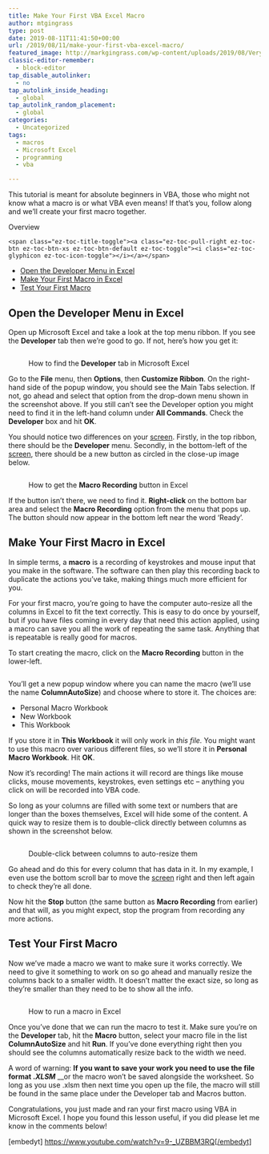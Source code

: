 ```yaml
---
title: Make Your First VBA Excel Macro
author: mtgingrass
type: post
date: 2019-08-11T11:41:50+00:00
url: /2019/08/11/make-your-first-vba-excel-macro/
featured_image: http://markgingrass.com/wp-content/uploads/2019/08/Very-first-VBA-Excel-Macro.jpg
classic-editor-remember:
  - block-editor
tap_disable_autolinker:
  - no
tap_autolink_inside_heading:
  - global
tap_autolink_random_placement:
  - global
categories:
  - Uncategorized
tags:
  - macros
  - Microsoft Excel
  - programming
  - vba

---
```

This tutorial is meant for absolute beginners in VBA, those who might not know what a macro is or what VBA even means! If that&#8217;s you, follow along and we&#8217;ll create your first macro together.

<div id="ez-toc-container" class="ez-toc-v2_0_11 counter-hierarchy counter-decimal ez-toc-grey">
  <div class="ez-toc-title-container">
    <p class="ez-toc-title">
      Overview
    </p>
    
    <span class="ez-toc-title-toggle"><a class="ez-toc-pull-right ez-toc-btn ez-toc-btn-xs ez-toc-btn-default ez-toc-toggle"><i class="ez-toc-glyphicon ez-toc-icon-toggle"></i></a></span>
  </div><nav>
  
  <ul class="ez-toc-list ez-toc-list-level-1">
    <li class="ez-toc-page-1 ez-toc-heading-level-2">
      <a class="ez-toc-link ez-toc-heading-1" href="http://markgingrass.com/2019/08/11/make-your-first-vba-excel-macro/#Open_the_Developer_Menu_in_Excel" title="Open the Developer Menu in Excel">Open the Developer Menu in Excel</a>
    </li>
    <li class="ez-toc-page-1 ez-toc-heading-level-2">
      <a class="ez-toc-link ez-toc-heading-2" href="http://markgingrass.com/2019/08/11/make-your-first-vba-excel-macro/#Make_Your_First_Macro_in_Excel" title="Make Your First Macro in Excel">Make Your First Macro in Excel</a>
    </li>
    <li class="ez-toc-page-1 ez-toc-heading-level-2">
      <a class="ez-toc-link ez-toc-heading-3" href="http://markgingrass.com/2019/08/11/make-your-first-vba-excel-macro/#Test_Your_First_Macro" title="Test Your First Macro">Test Your First Macro</a>
    </li>
  </ul></nav>
</div>

## <span class="ez-toc-section" id="Open_the_Developer_Menu_in_Excel"></span>Open the Developer Menu in Excel<span class="ez-toc-section-end"></span>

Open up Microsoft Excel and take a look at the top menu ribbon. If you see the **Developer** tab then we&#8217;re good to go. If not, here&#8217;s how you get it: <figure class="wp-block-image">

<img src="http://markgingrass.com/wp-content/uploads/2019/08/Untitled-2-1024x581.png" alt="" class="wp-image-931" srcset="https://markgingrass.com/wp-content/uploads/2019/08/Untitled-2-1024x581.png 1024w, https://markgingrass.com/wp-content/uploads/2019/08/Untitled-2-300x170.png 300w, https://markgingrass.com/wp-content/uploads/2019/08/Untitled-2-768x436.png 768w, https://markgingrass.com/wp-content/uploads/2019/08/Untitled-2.png 1903w" sizes="(max-width: 1024px) 100vw, 1024px" /><figcaption>How to find the **Developer** tab in Microsoft Excel</figcaption></figure> 

Go to the **File** menu, then **Options**, then **Customize Ribbon**. On the right-hand side of the popup window, you should see the Main Tabs selection. If not, go ahead and select that option from the drop-down menu shown in the screenshot above. If you still can&#8217;t see the Developer option you might need to find it in the left-hand column under **All Commands**. Check the **Developer** box and hit **OK**. 

You should notice two differences on your <a class="thirstylink" target="_blank" title="Screen" href="https://amzn.to/2LMDuep" data-linkid="814" data-shortcode="true">screen</a>. Firstly, in the top ribbon, there should be the **Developer** menu. Secondly, in the bottom-left of the <a class="thirstylink" target="_blank" title="Screen" href="https://amzn.to/2LMDuep" data-linkid="814" data-shortcode="true">screen</a>, there should be a new button as circled in the close-up image below.<figure class="wp-block-image">

<img src="http://markgingrass.com/wp-content/uploads/2019/08/macro-button-1024x581.jpg" alt="" class="wp-image-932" srcset="https://markgingrass.com/wp-content/uploads/2019/08/macro-button-1024x581.jpg 1024w, https://markgingrass.com/wp-content/uploads/2019/08/macro-button-300x170.jpg 300w, https://markgingrass.com/wp-content/uploads/2019/08/macro-button-768x436.jpg 768w, https://markgingrass.com/wp-content/uploads/2019/08/macro-button.jpg 1903w" sizes="(max-width: 1024px) 100vw, 1024px" /><figcaption>How to get the **Macro Recording** button in Excel</figcaption></figure> 

If the button isn&#8217;t there, we need to find it. **Right-click** on the bottom bar area and select the **Macro Recording** option from the menu that pops up. The button should now appear in the bottom left near the word &#8216;Ready&#8217;.

## <span class="ez-toc-section" id="Make_Your_First_Macro_in_Excel"></span>Make Your First Macro in Excel<span class="ez-toc-section-end"></span>

In simple terms, a **macro** is a recording of keystrokes and mouse input that you make in the software. The software can then play this recording back to duplicate the actions you&#8217;ve take, making things much more efficient for you.

For your first macro, you&#8217;re going to have the computer auto-resize all the columns in Excel to fit the text correctly. This is easy to do once by yourself, but if you have files coming in every day that need this action applied, using a macro can save you all the work of repeating the same task. Anything that is repeatable is really good for macros. 

To start creating the macro, click on the **Macro Recording** button in the lower-left.<figure class="wp-block-image">

<img src="http://markgingrass.com/wp-content/uploads/2019/08/AwesomeScreenshot-www-youtube-watch-2019-08-11_3_47-1024x581.jpg" alt="" class="wp-image-933" srcset="https://markgingrass.com/wp-content/uploads/2019/08/AwesomeScreenshot-www-youtube-watch-2019-08-11_3_47-1024x581.jpg 1024w, https://markgingrass.com/wp-content/uploads/2019/08/AwesomeScreenshot-www-youtube-watch-2019-08-11_3_47-300x170.jpg 300w, https://markgingrass.com/wp-content/uploads/2019/08/AwesomeScreenshot-www-youtube-watch-2019-08-11_3_47-768x436.jpg 768w, https://markgingrass.com/wp-content/uploads/2019/08/AwesomeScreenshot-www-youtube-watch-2019-08-11_3_47.jpg 1903w" sizes="(max-width: 1024px) 100vw, 1024px" /></figure> 

You&#8217;ll get a new popup window where you can name the macro (we&#8217;ll use the name **ColumnAutoSize**) and choose where to store it. The choices are:

  * Personal Macro Workbook
  * New Workbook
  * This Workbook

If you store it in **This Workbook** it will only work in _this file._ You might want to use this macro over various different files, so we&#8217;ll store it in **Personal Macro Workbook**. Hit **OK**.

Now it&#8217;s recording! The main actions it will record are things like mouse clicks, mouse movements, keystrokes, even settings etc &#8211; anything you click on will be recorded into VBA code.

So long as your columns are filled with some text or numbers that are longer than the boxes themselves, Excel will hide some of the content. A quick way to resize them is to double-click directly between columns as shown in the screenshot below.<figure class="wp-block-image">

<img src="http://markgingrass.com/wp-content/uploads/2019/08/AwesomeScreenshot-www-youtube-watch-2019-08-11_4_07-1024x581.png" alt="" class="wp-image-934" srcset="https://markgingrass.com/wp-content/uploads/2019/08/AwesomeScreenshot-www-youtube-watch-2019-08-11_4_07-1024x581.png 1024w, https://markgingrass.com/wp-content/uploads/2019/08/AwesomeScreenshot-www-youtube-watch-2019-08-11_4_07-300x170.png 300w, https://markgingrass.com/wp-content/uploads/2019/08/AwesomeScreenshot-www-youtube-watch-2019-08-11_4_07-768x436.png 768w, https://markgingrass.com/wp-content/uploads/2019/08/AwesomeScreenshot-www-youtube-watch-2019-08-11_4_07.png 1903w" sizes="(max-width: 1024px) 100vw, 1024px" /><figcaption>Double-click between columns to auto-resize them</figcaption></figure> 

Go ahead and do this for every column that has data in it. In my example, I even use the bottom scroll bar to move the <a class="thirstylink" target="_blank" title="Screen" href="https://amzn.to/2LMDuep" data-linkid="814" data-shortcode="true">screen</a> right and then left again to check they&#8217;re all done. 

Now hit the **Stop** button (the same button as **Macro Recording** from earlier) and that will, as you might expect, stop the program from recording any more actions.

## <span class="ez-toc-section" id="Test_Your_First_Macro"></span>Test Your First Macro<span class="ez-toc-section-end"></span>

Now we&#8217;ve made a macro we want to make sure it works correctly. We need to give it something to work on so go ahead and manually resize the columns back to a smaller width. It doesn&#8217;t matter the exact size, so long as they&#8217;re smaller than they need to be to show all the info. <figure class="wp-block-image">

<img src="http://markgingrass.com/wp-content/uploads/2019/08/AwesomeScreenshot-www-youtube-watch-2019-08-11_4_22-1024x581.png" alt="" class="wp-image-936" srcset="https://markgingrass.com/wp-content/uploads/2019/08/AwesomeScreenshot-www-youtube-watch-2019-08-11_4_22-1024x581.png 1024w, https://markgingrass.com/wp-content/uploads/2019/08/AwesomeScreenshot-www-youtube-watch-2019-08-11_4_22-300x170.png 300w, https://markgingrass.com/wp-content/uploads/2019/08/AwesomeScreenshot-www-youtube-watch-2019-08-11_4_22-768x436.png 768w, https://markgingrass.com/wp-content/uploads/2019/08/AwesomeScreenshot-www-youtube-watch-2019-08-11_4_22.png 1903w" sizes="(max-width: 1024px) 100vw, 1024px" /><figcaption>How to run a macro in Excel</figcaption></figure> 

Once you&#8217;ve done that we can run the macro to test it. Make sure you&#8217;re on the **Developer** tab, hit the **Macro** button, select your macro file in the list **ColumnAutoSize** and hit **Run**. If you&#8217;ve done everything right then you should see the columns automatically resize back to the width we need.

A word of warning: **If you want to save your work you** **need to use the file format ._XLSM_** __or the macro won&#8217;t be saved alongside the worksheet. So long as you use .xlsm then next time you open up the file, the macro will still be found in the same place under the Developer tab and Macros button.

Congratulations, you just made and ran your first macro using VBA in Microsoft Excel. I hope you found this lesson useful, if you did please let me know in the comments below!

[embedyt] https://www.youtube.com/watch?v=9-_UZBBM3RQ[/embedyt]